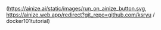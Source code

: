 (https://ainize.ai/static/images/run_on_ainize_button.svg, 
https://ainize.web.app/redirect?git_repo=github.com/ksryu / docker101tutorial)
